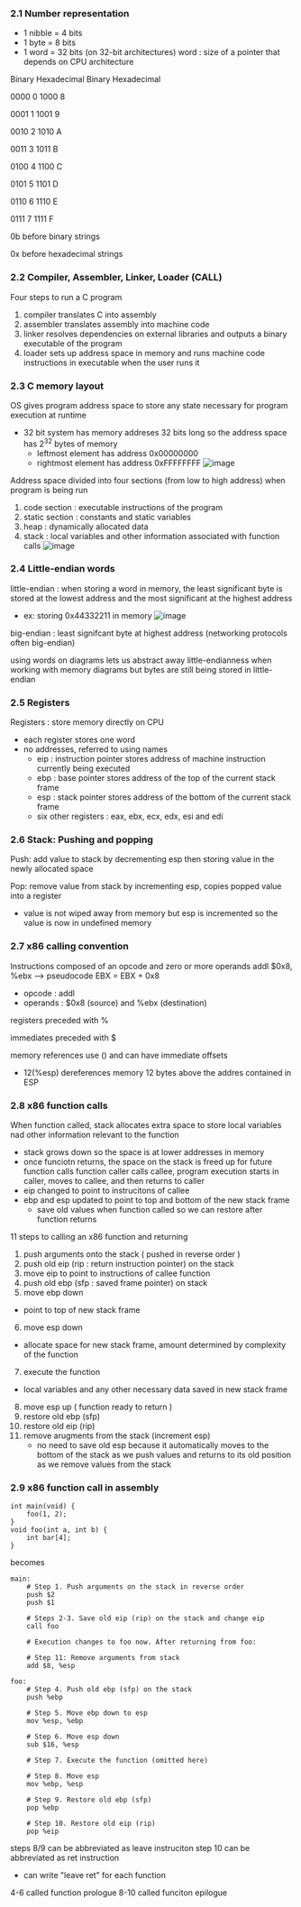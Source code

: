### 2.1 Number representation 
- 1 nibble = 4 bits
- 1 byte = 8 bits
- 1 word = 32 bits (on 32-bit architectures)
word : size of a pointer that depends on CPU architecture

Binary	Hexadecimal	Binary	Hexadecimal

0000	  0	          1000	  8

0001	  1	          1001	  9

0010	  2	          1010	  A

0011	  3	          1011	  B

0100	  4	          1100	  C

0101	  5	          1101	  D

0110	  6	          1110	  E

0111  	7	          1111	  F

0b before binary strings

0x before hexadecimal strings

### 2.2 Compiler, Assembler, Linker, Loader (CALL)
Four steps to run a C program
1. compiler translates C into assembly
2. assembler translates assembly into machine code
3. linker resolves dependencies on external libraries and outputs a binary executable of the program
4. loader sets up address space in memory and runs machine code instructions in executable when the user runs it

### 2.3 C memory layout 
OS gives program address space to store any state necessary for program execution at runtime
- 32 bit system has memory addreses 32 bits long so the address space has 2<sup>32</sup> bytes of memory
  - leftmost element has address 0x00000000
  - rightmost element has address 0xFFFFFFFF
![image](https://github.com/user-attachments/assets/33d58e0d-2b27-4f73-a418-1e331456f7f6)

Address space divided into four sections (from low to high address) when program is being run
1. code section : executable instructions of the program
2. static section : constants and static variables
3. heap : dynamically allocated data
4. stack : local variables and other information associated with function calls
![image](https://github.com/user-attachments/assets/8ae92336-12f4-4a8b-a437-92424577eceb)

### 2.4 Little-endian words
little-endian : when storing a word in memory, the least significant byte is stored at the lowest address and the most significant at the highest address
- ex: storing 0x44332211 in memory
![image](https://github.com/user-attachments/assets/a59ade3d-ea99-4c2d-8d66-effb56b7d71e)

big-endian : least signifcant byte at highest address (networking protocols often big-endian)

using words on diagrams lets us abstract away little-endianness when working with memory diagrams but bytes are still being stored in little-endian

### 2.5 Registers
Registers : store memory directly on CPU
- each register stores one word
- no addresses, referred to using names
  - eip : instruction pointer stores address of machine instruction currently being executed
  - ebp : base pointer stores address of the top of the current stack frame
  - esp : stack pointer stores address of the bottom of the current stack frame
  - six other registers : eax, ebx, ecx, edx, esi and edi

### 2.6 Stack: Pushing and popping 
Push: add value to stack by decrementing esp then storing value in the newly allocated space

Pop: remove value from stack by incrementing esp, copies popped value into a register 
- value is not wiped away from memory but esp is incremented so the value is now in undefined memory 

### 2.7 x86 calling convention 
Instructions composed of an opcode and zero or more operands
addl $0x8, %ebx --> pseudocode EBX = EBX + 0x8
- opcode : addl
- operands : $0x8 (source) and %ebx (destination)

registers preceded with %

immediates preceded with $

memory references use () and can have immediate offsets
- 12(%esp) dereferences memory 12 bytes above the addres contained in ESP

### 2.8 x86 function calls 
When function called, stack allocates extra space to store local variables nad other information relevant to the function 
- stack grows down so the space is at lower addresses in memory
- once funciotn returns, the space on the stack is freed up for future function calls
function caller calls callee, program execution starts in caller, moves to callee, and then returns to caller
- eip changed to point to instrucitons of callee
- ebp and esp updated to point to top and bottom of the new stack frame
  - save old values when function called so we can restore after function returns 

11 steps to calling an x86 function and returning
1. push arguments onto the stack ( pushed in reverse order )
2. push old eip (rip : return instruction pointer) on the stack
3. move eip to point to instructions of callee function
4. push old ebp (sfp : saved frame pointer) on stack
5. move ebp down
  - point to top of new stack frame
6. move esp down
  - allocate space for new stack frame, amount determined by complexity of the function
7. execute the function
  - local variables and any other necessary data saved in new stack frame
8. move esp up ( function ready to return )
9. restore old ebp (sfp)
10. restore old eip (rip)
11. remove arugments from the stack (increment esp)
    - no need to save old esp because it automatically moves to the bottom of the stack as we push values and returns to its old position as we remove values from the stack

### 2.9 x86 function call in assembly 
```
int main(void) {
    foo(1, 2);
}
void foo(int a, int b) {
    int bar[4];
}
```

becomes 

```
main:
    # Step 1. Push arguments on the stack in reverse order
    push $2
    push $1

    # Steps 2-3. Save old eip (rip) on the stack and change eip
    call foo

    # Execution changes to foo now. After returning from foo:

    # Step 11: Remove arguments from stack
    add $8, %esp

foo:
    # Step 4. Push old ebp (sfp) on the stack
    push %ebp

    # Step 5. Move ebp down to esp
    mov %esp, %ebp

    # Step 6. Move esp down
    sub $16, %esp

    # Step 7. Execute the function (omitted here)

    # Step 8. Move esp
    mov %ebp, %esp

    # Step 9. Restore old ebp (sfp)
    pop %ebp

    # Step 10. Restore old eip (rip)
    pop %eip
```

steps 8/9 can be abbreviated as leave instruciton 
step 10 can be abbreviated as ret instruction 
- can write "leave ret" for each function

4-6 called function prologue
8-10 called funciton epilogue
